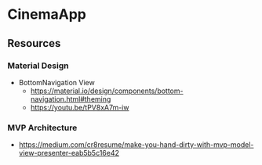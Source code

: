 # CinemaApp

## Resources
### Material Design
- BottomNavigation View
    - https://material.io/design/components/bottom-navigation.html#theming
    - https://youtu.be/tPV8xA7m-iw

### MVP Architecture
- https://medium.com/cr8resume/make-you-hand-dirty-with-mvp-model-view-presenter-eab5b5c16e42
